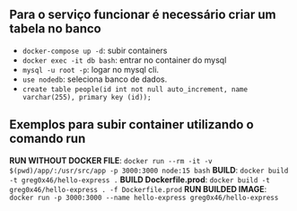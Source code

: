 
## Para o serviço funcionar é necessário criar um tabela no banco
- `docker-compose up -d`: subir containers
- `docker exec -it db bash`: entrar no container do mysql
- `mysql -u root -p`: logar no mysql cli.
- `use nodedb`: seleciona banco de dados.
- `create table people(id int not null auto_increment, name varchar(255), primary key (id));`

## Exemplos para subir container utilizando o comando run
**RUN WITHOUT DOCKER FILE**: `docker run --rm -it -v $(pwd)/app/:/usr/src/app -p 3000:3000 node:15 bash`
**BUILD**: `docker build -t greg0x46/hello-express .`
**BUILD Dockerfile.prod**: `docker build -t greg0x46/hello-express . -f Dockerfile.prod`
**RUN BUILDED IMAGE**: `docker run -p 3000:3000 --name hello-express greg0x46/hello-express`